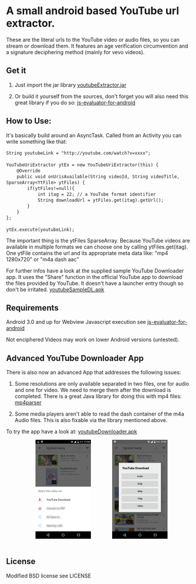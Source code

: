 A small android based YouTube url extractor.
=======================================================

These are the literal urls to the YouTube video or audio files, so you can stream or download them.
It features an age verification circumvention and a signature deciphering method (mainly for vevo videos).

## Get it

1. Just import the jar library [youtubeExtractor.jar](https://github.com/HaarigerHarald/android-youtubeExtractor/raw/master/bin/youtubeExtractor.jar)

1. Or build it yourself from the sources, don't forget you will also need this great library if you do so: [js-evaluator-for-android](https://github.com/evgenyneu/js-evaluator-for-android)

## How to Use:

It's basically build around an AsyncTask. Called from an Activity you can write something like that:
	
    String youtubeLink = "http://youtube.com/watch?v=xxxx";
    
    YouTubeUriExtractor ytEx = new YouTubeUriExtractor(this) {
        @Override
        public void onUrisAvailable(String videoId, String videoTitle, SparseArray<YtFile> ytFiles) {
            if(ytFiles!=null){
                int itag = 22; // a YouTube format identifier
                String downloadUrl = ytFiles.get(itag).getUrl();
            }
        }
    };
    
    ytEx.execute(youtubeLink);

The important thing is the ytFiles SparseArray. Because YouTube videos are available in multiple formats we can choose one by
calling ytFiles.get(itag). One ytFile contains the url and its appropriate meta data like: "mp4 1280x720" or "m4a dash aac"

For further infos have a look at the supplied sample YouTube Downloader app. It uses the "Share" function in the official YouTube
app to download the files provided by YouTube. It doesn't have a launcher entry though so don't be irritated. [youtubeSampleDL.apk](https://github.com/HaarigerHarald/android-youtubeExtractor/raw/master/bin/youtubeSampleDL.apk)

## Requirements

Android 3.0 and up for Webview Javascript execution see [js-evaluator-for-android](https://github.com/evgenyneu/js-evaluator-for-android)

Not enciphered Videos may work on lower Android versions (untested).

## Advanced YouTube Downloader App

There is also now an advanced App that addresses the following issues:

1. Some resolutions are only available separated in two files, one for audio and one for video. We need to merge them after the download is completed.
There is a great Java library for doing this with mp4 files: [mp4parser](https://github.com/sannies/mp4parser)

1. Some media players aren't able to read the dash container of the m4a Audio files. This is also fixable via the library mentioned above.

To try the app have a look at: [youtubeDownloader.apk](https://github.com/HaarigerHarald/android-youtubeExtractor/raw/master/bin/youtubeDownloader.apk)

<img height="0" width="15%">
<img src='https://github.com/HaarigerHarald/android-youtubeExtractor/raw/master/Screenshot_2015-04-26-17-04-382.png' width='30%' alt='youtubeDownloader Screenshot 1'>
<img height="0" width="10%">
<img src='https://github.com/HaarigerHarald/android-youtubeExtractor/raw/master/Screenshot_2015-04-27-17-05-50.png' width='30%' alt='youtubeDownloader Screenshot 2'>
<img height="0" width="15%">

## License

Modified BSD license see LICENSE

